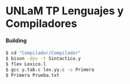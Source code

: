 # UNLaM TP Lenguajes y Compiladores
#### Building 

```sh
$ cd "Compilador/Compilador"
$ bison -dyv -t Sintactico.y
$ flex Lexico.l
$ gcc y.tab.c lex.yy.c -o Primera
$ Primera Prueba.txt 
```
